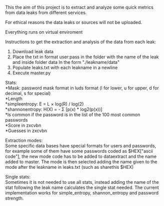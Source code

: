This the aim of this project is to extract and analyze some quick metrics from data leaks from different services.<br/>

For ethical reasons the data leaks or sources will not be uploaded.<br/>

Everything runs on virtual enviroment<br/>

Instructions to get the extraction and analysis of the data from each leak:<br/>

1. Download leak data
2. Place the txt in format user:pass in the folder with the name of the leak and inside folder data
    In the form "./leakname/data"
3. Populate leaks.txt with each leakname in a newline
4. Execute master.py

Stats:<br/>
    *Mask: password mask format in luds format (l for lower, u for upper, d for decimal, s for special)<br/>
    *Length<br/>
    *simpleentropy: E = L × log(R) / log(2)<br/>
    *shannonentropy: H(X) = - Σ [p(x) * log2(p(x))] <br/>
    *Is common if the password is in the list of the 100 most common passwords<br/>
    *Score in zxcvbn<br/>
    *Guesses in zxcvbn<br/>

Extraction modes:<br/>
    Some specific data bases have special formats for users and passwords, for example some of them have some passwords coded as $HEX["ascii code"], the new mode code has to be added to dataextract and the name added to master. The mode is then selected adding the name given to the mode after the leakname in leaks.txt (such as sharethis $HEX) <br/>

Single stats:<br/>
    Sometimes it is not needed to use all stats, instead adding the name of the stat following the leak name calculates the single stat needed. The current implementation works for simple_entropy, shannon_entropy and password strength.
